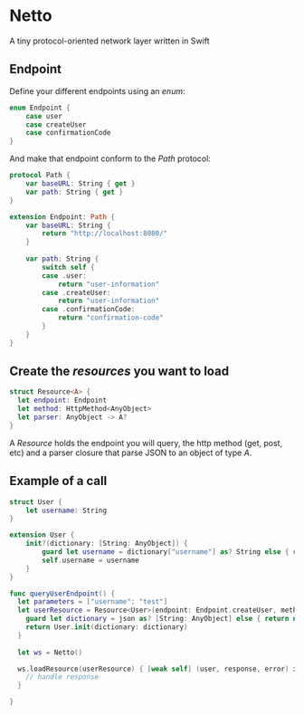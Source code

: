 # Netto

A tiny protocol-oriented network layer written in Swift

## Endpoint

Define your different endpoints using an *enum*:

``` swift
enum Endpoint {
    case user
    case createUser
    case confirmationCode
}
```

And make that endpoint conform to the *Path* protocol:

``` swift
protocol Path {
    var baseURL: String { get }
    var path: String { get }
}

extension Endpoint: Path {
    var baseURL: String {
        return "http://localhost:8080/"
    }
    
    var path: String {
        switch self {
        case .user:
            return "user-information"
        case .createUser:
            return "user-information"
        case .confirmationCode:
            return "confirmation-code"
        }
    }
}
```

## Create the *resources* you want to load

``` swift
struct Resource<A> {
  let endpoint: Endpoint
  let method: HttpMethod<AnyObject>
  let parser: AnyObject -> A?
}
```

A *Resource<A>* holds the endpoint you will query, the http method (get, post, etc) and a parser closure that parse JSON to an object of type *A*.

## Example of a call

``` swift
struct User {
    let username: String
}

extension User {
    init?(dictionary: [String: AnyObject]) {
        guard let username = dictionary["username"] as? String else { return nil }
        self.username = username
    }
}

func queryUserEndpoint() {
  let parameters = ["username": "test"]
  let userResource = Resource<User>(endpoint: Endpoint.createUser, method: .post(parameters)) { json in
    guard let dictionary = json as? [String: AnyObject] else { return nil }
    return User.init(dictionary: dictionary)
  }
  
  let ws = Netto()

  ws.loadResource(userResource) { [weak self] (user, response, error) in
    // handle response
  }

}
```




